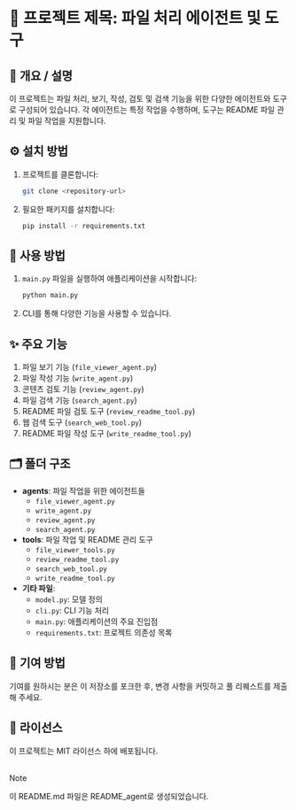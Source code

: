 ###
# 📁 프로젝트 제목: 파일 처리 에이전트 및 도구

## 📖 개요 / 설명
이 프로젝트는 파일 처리, 보기, 작성, 검토 및 검색 기능을 위한 다양한 에이전트와 도구로 구성되어 있습니다. 각 에이전트는 특정 작업을 수행하며, 도구는 README 파일 관리 및 파일 작업을 지원합니다.

## ⚙️ 설치 방법
1. 프로젝트를 클론합니다:
   ```bash
   git clone <repository-url>
   ```
2. 필요한 패키지를 설치합니다:
   ```bash
   pip install -r requirements.txt
   ```

## 🚀 사용 방법
1. `main.py` 파일을 실행하여 애플리케이션을 시작합니다:
   ```bash
   python main.py
   ```
2. CLI를 통해 다양한 기능을 사용할 수 있습니다.

## ✨ 주요 기능
1. 파일 보기 기능 (`file_viewer_agent.py`)
2. 파일 작성 기능 (`write_agent.py`)
3. 콘텐츠 검토 기능 (`review_agent.py`)
4. 파일 검색 기능 (`search_agent.py`)
5. README 파일 검토 도구 (`review_readme_tool.py`)
6. 웹 검색 도구 (`search_web_tool.py`)
7. README 파일 작성 도구 (`write_readme_tool.py`)

## 🗂️ 폴더 구조
- **agents**: 파일 작업을 위한 에이전트들
  - `file_viewer_agent.py`
  - `write_agent.py`
  - `review_agent.py`
  - `search_agent.py`
- **tools**: 파일 작업 및 README 관리 도구
  - `file_viewer_tools.py`
  - `review_readme_tool.py`
  - `search_web_tool.py`
  - `write_readme_tool.py`
- **기타 파일**:
  - `model.py`: 모델 정의
  - `cli.py`: CLI 기능 처리
  - `main.py`: 애플리케이션의 주요 진입점
  - `requirements.txt`: 프로젝트 의존성 목록

## 🙌 기여 방법
기여를 원하시는 분은 이 저장소를 포크한 후, 변경 사항을 커밋하고 풀 리퀘스트를 제출해 주세요.

## 📄 라이선스
이 프로젝트는 MIT 라이선스 하에 배포됩니다.
<br>
<br>
> [!NOTE]
> 이 README.md 파일은 README_agent로 생성되었습니다.
